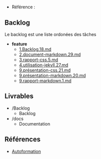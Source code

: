#  

- Référence :   

 

## Backlog 

Le backlog est une liste ordonées des tâches 

- **feature** 
  - [1.Backlog.18.md](./Backlog/feature/1.Backlog.18.md) 
  - [2.document-markdown.29.md](./Backlog/feature/2.document-markdown.29.md) 
  - [3.rapport-css.5.md](./Backlog/feature/3.rapport-css.5.md) 
  - [4.utilisation-jekyll.27.md](./Backlog/feature/4.utilisation-jekyll.27.md) 
  - [9.présentation-css.21.md](./Backlog/feature/9.présentation-css.21.md) 
  - [9.présentation-markdown.20.md](./Backlog/feature/9.présentation-markdown.20.md) 
  - [9.rapport-markdown.1.md](./Backlog/feature/9.rapport-markdown.1.md) 
## Livrables 

 

- /Backlog 
  - Backlog 
- /docs 
  - Documentation 
## Références 

 

- [Autoformation](#) 

